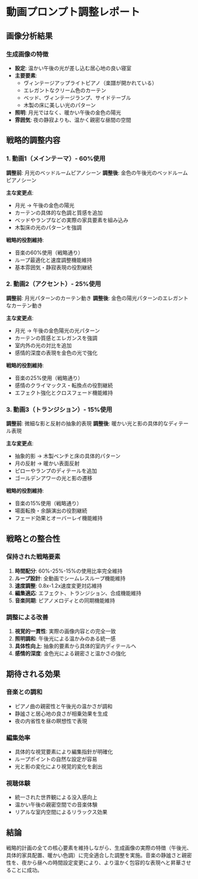 # 動画プロンプト調整レポート

## 画像分析結果

### 生成画像の特徴
- **設定**: 温かい午後の光が差し込む居心地の良い寝室
- **主要要素**: 
  - ヴィンテージアップライトピアノ（楽譜が開かれている）
  - エレガントなクリーム色のカーテン
  - ベッド、ヴィンテージランプ、サイドテーブル
  - 木製の床に美しい光のパターン
- **照明**: 月光ではなく、暖かい午後の金色の陽光
- **雰囲気**: 夜の静寂よりも、温かく親密な昼間の空間

## 戦略的調整内容

### 1. 動画1（メインテーマ）- 60%使用
**調整前**: 月光のベッドルームピアノシーン
**調整後**: 金色の午後光のベッドルームピアノシーン

**主な変更点**:
- 月光 → 午後の金色の陽光
- カーテンの具体的な色調と質感を追加
- ベッドやランプなどの実際の家具要素を組み込み
- 木製床の光のパターンを強調

**戦略的役割維持**:
- 音楽の60%使用（戦略通り）
- ループ最適化と速度調整機能維持
- 基本雰囲気・静寂表現の役割継続

### 2. 動画2（アクセント）- 25%使用
**調整前**: 月光パターンのカーテン動き
**調整後**: 金色の陽光パターンのエレガントなカーテン動き

**主な変更点**:
- 月光 → 午後の金色陽光の光パターン
- カーテンの質感とエレガンスを強調
- 室内外の光の対比を追加
- 感情的深度の表現を金色の光で強化

**戦略的役割維持**:
- 音楽の25%使用（戦略通り）
- 感情のクライマックス・転換点の役割継続
- エフェクト強化とクロスフェード機能維持

### 3. 動画3（トランジション）- 15%使用
**調整前**: 微細な影と反射の抽象的表現
**調整後**: 暖かい光と影の具体的なディテール表現

**主な変更点**:
- 抽象的影 → 木製ベンチと床の具体的パターン
- 月の反射 → 暖かい表面反射
- ピローやランプのディテールを追加
- ゴールデンアワーの光と影の遷移

**戦略的役割維持**:
- 音楽の15%使用（戦略通り）
- 場面転換・余韻演出の役割継続
- フェード効果とオーバーレイ機能維持

## 戦略との整合性

### 保持された戦略要素
1. **時間配分**: 60%-25%-15%の使用比率完全維持
2. **ループ設計**: 全動画でシームレスループ機能維持
3. **速度調整**: 0.8x-1.2x速度変更対応維持
4. **編集適応**: エフェクト、トランジション、合成機能維持
5. **音楽同期**: ピアノメロディとの同期機能維持

### 調整による改善
1. **視覚的一貫性**: 実際の画像内容との完全一致
2. **照明調和**: 午後光による温かみのある統一感
3. **具体性向上**: 抽象的要素から具体的室内ディテールへ
4. **感情的深度**: 金色光による親密さと温かさの強化

## 期待される効果

### 音楽との調和
- ピアノ曲の親密性と午後光の温かさが調和
- 静謐さと居心地の良さが相乗効果を生成
- 夜の内省性を昼の瞑想性で表現

### 編集効率
- 具体的な視覚要素により編集指針が明確化
- ループポイントの自然な設定が容易
- 光と影の変化により視覚的変化を創出

### 視聴体験
- 統一された世界観による没入感向上
- 温かい午後の親密空間での音楽体験
- リアルな室内空間によるリラックス効果

## 結論

戦略的計画の全ての核心要素を維持しながら、生成画像の実際の特徴（午後光、具体的家具配置、暖かい色調）に完全適合した調整を実施。音楽の静謐さと親密性を、夜から昼への時間設定変更により、より温かく包容的な表現へと昇華させることに成功。